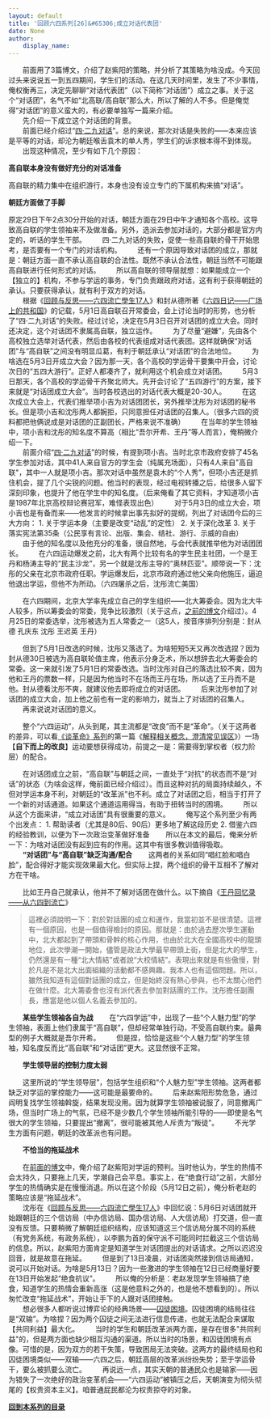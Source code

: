 ```yaml
---
layout: default
title: '回顾六四系列[26]&#65306;成立对话代表团'
date: None
author:
    display_name: 
---
```


　　前面用了3篇博文，介绍了赵紫阳的策略，并分析了其策略为啥没成。今天回过头来说说五一到五四期间，学生们的活动。在这几天时间里，发生了不少事情，俺权衡再三，决定先聊聊“对话代表团”（以下简称“对话团”）成立之事。关于这个“对话团”，名气不如“北高联/高自联”那么大，所以了解的人不多。但是俺觉得“对话团”的意义蛮大的，有必要单独写一篇来介绍。  
　　先介绍一下成立这个对话团的背景。  
　　前面已经介绍过“[四·二九对话](https://program-think.blogspot.com/2012/09/june-fourth-incident-20.html)”。总的来说，那次对话是失败的——本来应该是平等的对话，却沦为朝廷喉舌袁木的单人秀，学生们的诉求根本得不到体现。 　　出现这种情况，至少有如下几个原因：

**高自联本身没有做好充分的对话准备**

高自联的精力集中在组织游行，本身也没有设立专门的下属机构来搞“对话”。

**朝廷方面做了手脚**

原定29日下午2点30分开始的对话，朝廷方面在29日中午才通知各个高校。这导致高自联的学生领袖来不及做准备。另外，选派去参加对话的，大部分都是官方内定的，听话的学生干部。 　　四·二九对话的失败，促使一些高自联的骨干开始思考，是否要有一个专门的对话机构。 　　还有一个原因导致对话团的成立，那就是：朝廷方面一直不承认高自联的合法性。既然不承认合法性，朝廷当然不可能跟高自联进行任何形式的对话。 　　所以高自联的领导层就想：如果能成立一个【独立的】机构，不参与学运的事务，专门负责跟政府对话，这有利于获得朝廷的承认。只要获得承认，就有利于双方的对话。  
　　根据《[回顾与反思——六四流亡學生17人](https://docs.google.com/document/d/1diNBq8o8LR6ZP8zs3NAMVXSOsBpTAekMUyF3MXx9aiw/)》和封从德所著《[六四日记——广场上的共和国](https://docs.google.com/document/d/1EJI4b4vBBIHXw5TqOD8NKw0RHceBz8kr3_Ut9kJMOUY/)》的记载，5月1日高自联召开常委会，会上讨论当时的形势，也分析了“四·二九对话”的失败。经过讨论，决定在5月3日召开对话团的成立大会。同时还决定，这个对话团不隶属高自联，独立运作。 　　为了尽量“避嫌”，先由各个高校独立选举对话代表，然后由各校的代表组成对话代表团。这样就确保“对话团”与“高自联”之间没有明显瓜葛，有利于朝廷承认“对话团”的合法地位。 　　为啥选在5月3日开成立大会？因为那一天，各个高校的学运骨干要集中开会，讨论次日的“五四大游行”。正好人都凑齐了，就利用这个机会成立对话团。 　　5月3日那天，各个高校的学运骨干齐聚北师大。先开会讨论了“五四游行”的方案，接下来就是“对话团成立大会”。当时各校选出的对话代表大概是20-30人。 　　在这次成立大会上，代表们推举项小吉为对话团团长，另外推举沈彤为对话团的秘书长。但是项小吉和沈彤两人都婉拒，只同意担任对话团的召集人。（很多六四的资料都把他俩说成是对话团的正副团长，严格来说不准确） 　　在当年的学生领袖中，项小吉和沈彤的知名度不算高（相比“吾尔开希、王丹”等人而言），俺稍微介绍一下。  
　　前面介绍“[四·二九对话](https://program-think.blogspot.com/2012/09/june-fourth-incident-20.html)”的时候，有提到项小吉。当时北京市政府安排了45名学生参加对话，其中41人来自官方的学生会（纯属充场面），只有4人来自"高自联"，其中一人就是项小吉。那次对话中虽然是袁木的“个人秀”，但项小吉还是抓住机会，提了几个尖锐的问题。他当时的表现，经过电视转播之后，给很多人留下深刻印象，也提升了他在学生中的知名度。（后来俺看了其它资料，才知道项小吉是1987年北京高校辩论赛冠军，难怪表现出色） 　　对于5月3日的成立大会，项小吉也是有备而来——他发言的时候拿出事先拟好的提纲，列出了对话团今后的三大方向： 1. 关于学运本身（主要是改变“动乱”的定性） 2. 关于深化改革 3. 关于落实宪法第35条（公民享有言论、出版、集会、结社、游行、示威的自由） 　　由于他的知名度以及他充分的准备，很自然地，与会代表就推举他为对话团团长。 　　在六四运动爆发之前，北大有两个比较有名的学生民主社团，一个是王丹和杨涛主导的“民主沙龙”，另一个就是沈彤主导的“奥林匹亚”。顺带说一下：沈彤的父亲在北京市政府任职。学运爆发后，北京市政府通过他父亲向他施压，逼迫他退出学运，但他不为所动。（六四屠杀之后，沈彤流亡美国）

　　在六四期间，北京大学率先成立自己的学生组织——北大筹委会。因为北大牛人较多，所以筹委会的常委，竞争比较激烈（关于这点，[之前的博文](https://program-think.blogspot.com/2012/07/june-fourth-incident-19.html)介绍过）。4月25日的常委选举，沈彤被选为五人常委之一（这5人，按音序排列分别是：封从德 孔庆东 沈彤 王迟英 王丹）

　　但到了5月1日改选的时候，沈彤又落选了。为啥短短5天又再次改选捏？因为封从德30日被选为高自联轮值主席，他表示分身乏术，所以想辞去北大筹委会的常委。这一来就引发了5月1日的常委改选。当时沈彤对自己的落选比较不爽，因为他和王丹的票数一样，只是因为他当时不在场而王丹在场，所以选了王丹而不是他。封从德看沈彤不爽，就建议他去即将成立的对话团。 　　后来沈彤参加了对话团的成立大会，加上他之前也有一定的影响力，就当上了对话团的召集人。 　　再来说说对话团的意义。

　　整个“六四运动”，从头到尾，其主流都是“改良”而不是“革命”。（关于这两者的差异，可以看[《谈革命》系列](https://program-think.blogspot.com/2011/12/revolution-0.html)的第一篇《[解释相关概念，澄清常见误区](https://program-think.blogspot.com/2011/12/revolution-1.html)》）一场【**自下而上的改良**】运动要想获得成功，前提之一是：需要得到掌权者（权力阶层）的配合。

　　在对话团成立之前，“高自联”与朝廷之间，一直处于“对抗”的状态而不是“对话”的状态（为啥会这样，俺前面已经介绍过）。而且这种对抗的局面持续越久，不但对学运本身不利，对朝廷的“改革派”也不利。成立了对话团之后，相当于打开了一个新的对话通道。如果这个通道运用得当，有助于扭转当时的困境。 　　所以从这个方面来讲，“成立对话团”具有很重要的意义。 　　俺写这个系列至少有两个出发点： 1. 帮助读者（尤其是80后、90后）更多地了解这段历史 2. 借鉴六四的经验教训，以便为下一次政治变革做好准备 　　所以在本文的最后，俺来分析一下：为啥对话团没有起到应有的作用。这其中有很多教训值得吸取。  
　　**“对话团”与“高自联”缺乏沟通/配合** 　　这两者的关系如同“唱红脸和唱白脸”，配合得好才能实现效果最大化。但实际上捏，两个组织的骨干互相不了解对方在干啥。

　　比如王丹自己就承认，他并不了解对话团在做什么。以下摘自《[王丹回忆录——从六四到流亡](https://docs.google.com/document/d/12LxI1j0Sg_FoSSW8k8WRNDpcfyuoYl2EbXpNheskb00/)》

  

> 這裡必須說明一下：對於對話團的成立和運作，我當初並不是很清楚。這裡有一個原因，也是一個值得檢討的原因。那就是：由於過去歷次學生運動中，北大都起到了帶頭和骨幹的核心作用，也由於北大在全國高校中的龍頭地位，此次學潮一開始，儘管是政法大學最早帶頭上街，但是北大的學生，仍然還是有一種“北大情結”或者說“大校情結”。表現出來就是有些傲慢，對於凡是不是北大出面組織的活動都不感興趣。我本人也有這個問題。所以，雖然我知道有這個對話團的成立，但是始終沒有熱心參與，也不太關心他們在做什麼。北大籌委會也沒有派代表去參加對話團的工作。沈彤擔任副團長，應當是他以個人名義去參加的。

  
　　**某些学生领袖各自为战** 　　在“六四学运”中，出现了一些“个人魅力型”的学生领袖，表面上他们隶属于“高自联”，但却经常单独行动，不受高自联约束。最典型的例子大概就是吾尔开希。 　　但是捏，恰恰是这些“个人魅力型”的学生领袖，知名度反而比“高自联”和“对话团”更大。这显然很不正常。

　　**学生领导层的控制力度太弱**

　　这里所说的“学生领导层”，包括学生组织和“个人魅力型”学生领袖。这两者都缺乏对学运的掌控能力——这可能是最要命的。 　　后来赵紫阳形势危急，通过阎明复找学生领袖斡旋，结果发现没用。因为就算学生领袖被说服了，同意撤离广场，但当时广场上的气氛，已经不是少数几个学生领袖所能引导的——即使是名气很大的学生领袖，只要提出“撤离”，很可能被其他人斥责为“叛徒”。 　　不光学生方面有问题，朝廷的改革派也有问题。

　　**不恰当的拖延战术**

  
　　在[前面的博文](https://program-think.blogspot.com/2013/04/june-fourth-incident-23.html)中，俺介绍了赵紫阳对学运的预判。当时他认为，学生的热情不会太持久，只要拖上几天，学潮自己会平息。事实上，在“绝食行动”之前，大部分学生的热情确实是在慢慢消退。所以在这个阶段（5月12日之前），俺分析老赵的策略应该是“拖延战术”。  
　　沈彤在《[回顾与反思——六四流亡學生17人](https://docs.google.com/document/d/1diNBq8o8LR6ZP8zs3NAMVXSOsBpTAekMUyF3MXx9aiw/)》中回忆说：5月6日对话团就开始跟朝廷的三个信访局（中办信访局、国办信访局、人大信访局）打交道，但一直没有反馈。只要稍微了解朝廷组织结构，应该知道这三个信访局分属不同的系统（有党务系统，有政务系统），以李鹏为首的保守派不可能同时拦截这三个信访局的信息。所以，赵紫阳方面肯定是知道学生对话团提出的对话请求。之所以迟迟没回音，就是故意在拖延。 　　但是到了13日凌晨，对话团突然接到信访局通知，说可以开始对话。为啥是5月13日？因为一些激进的学生领袖在12日已经商量好要在13日开始发起“绝食抗议”。 　　所以俺的分析是：老赵发现学生领袖搞了绝食，知道学生的热情会重新高涨（这是他意料之外的，也是他不想看到的）。所以匆忙改变“拖延战术”，开始让手下的人跟对话团接触。  
　　想必很多人都听说过博弈论的经典场景——[囚徒困境](https://zh.wikipedia.org/wiki/%E5%9B%9A%E5%BE%92%E5%9B%B0%E5%A2%83)。囚徒困境的结局往往是“双输”。为啥捏？因为两个囚徒之间无法进行信息传递，也就无法配合来谋取【共同利益】最大化。 　　当时的学生和朝廷改革派两方面，是存在很多"共同利益"的，但是两方面也缺少相互沟通的渠道。所以当时的场景，和囚徒困境有点像。可惜的是，因为双方的若干失策，导致困局无法突破。这两方的最终结局也和囚徒困境类似——双输——六四之后，朝廷高层的改革派纷纷失势；至于学运骨干，要么被抓要么流亡。 　　再说远一点，其实天朝的普通民众也是输家——因为错失了一次绝好的政治变革机会——“六四运动”被镇压之后，天朝演变为彻头彻尾的【权贵资本主义】。咱普通屁民都沦为权贵掠夺的对象。

[**回到本系列的目录**](https://program-think.blogspot.com/2011/06/june-fourth-incident-0.html#index)

